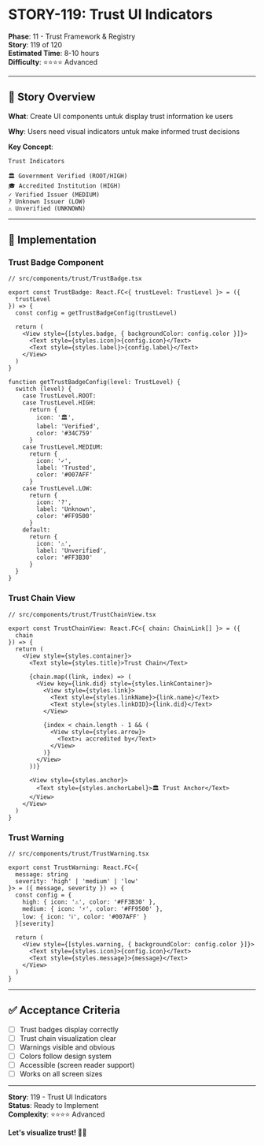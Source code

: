# STORY-119: Trust UI Indicators

**Phase**: 11 - Trust Framework & Registry  
**Story**: 119 of 120  
**Estimated Time**: 8-10 hours  
**Difficulty**: ⭐⭐⭐⭐ Advanced

---

## 🎯 Story Overview

**What**: Create UI components untuk display trust information ke users

**Why**: Users need visual indicators untuk make informed trust decisions

**Key Concept**:
```
Trust Indicators

🏛️ Government Verified (ROOT/HIGH)
🎓 Accredited Institution (HIGH)
✓ Verified Issuer (MEDIUM)
? Unknown Issuer (LOW)
⚠️ Unverified (UNKNOWN)
```

---

## 📝 Implementation

### Trust Badge Component

```tsx
// src/components/trust/TrustBadge.tsx

export const TrustBadge: React.FC<{ trustLevel: TrustLevel }> = ({ 
  trustLevel 
}) => {
  const config = getTrustBadgeConfig(trustLevel)
  
  return (
    <View style={[styles.badge, { backgroundColor: config.color }]}>
      <Text style={styles.icon}>{config.icon}</Text>
      <Text style={styles.label}>{config.label}</Text>
    </View>
  )
}

function getTrustBadgeConfig(level: TrustLevel) {
  switch (level) {
    case TrustLevel.ROOT:
    case TrustLevel.HIGH:
      return { 
        icon: '🏛️', 
        label: 'Verified', 
        color: '#34C759' 
      }
    case TrustLevel.MEDIUM:
      return { 
        icon: '✓', 
        label: 'Trusted', 
        color: '#007AFF' 
      }
    case TrustLevel.LOW:
      return { 
        icon: '?', 
        label: 'Unknown', 
        color: '#FF9500' 
      }
    default:
      return { 
        icon: '⚠️', 
        label: 'Unverified', 
        color: '#FF3B30' 
      }
  }
}
```

### Trust Chain View

```tsx
// src/components/trust/TrustChainView.tsx

export const TrustChainView: React.FC<{ chain: ChainLink[] }> = ({ 
  chain 
}) => {
  return (
    <View style={styles.container}>
      <Text style={styles.title}>Trust Chain</Text>
      
      {chain.map((link, index) => (
        <View key={link.did} style={styles.linkContainer}>
          <View style={styles.link}>
            <Text style={styles.linkName}>{link.name}</Text>
            <Text style={styles.linkDID}>{link.did}</Text>
          </View>
          
          {index < chain.length - 1 && (
            <View style={styles.arrow}>
              <Text>↓ accredited by</Text>
            </View>
          )}
        </View>
      ))}
      
      <View style={styles.anchor}>
        <Text style={styles.anchorLabel}>🏛️ Trust Anchor</Text>
      </View>
    </View>
  )
}
```

### Trust Warning

```tsx
// src/components/trust/TrustWarning.tsx

export const TrustWarning: React.FC<{
  message: string
  severity: 'high' | 'medium' | 'low'
}> = ({ message, severity }) => {
  const config = {
    high: { icon: '⚠️', color: '#FF3B30' },
    medium: { icon: '⚡', color: '#FF9500' },
    low: { icon: 'ℹ️', color: '#007AFF' }
  }[severity]
  
  return (
    <View style={[styles.warning, { backgroundColor: config.color }]}>
      <Text style={styles.icon}>{config.icon}</Text>
      <Text style={styles.message}>{message}</Text>
    </View>
  )
}
```

---

## ✅ Acceptance Criteria

- [ ] Trust badges display correctly
- [ ] Trust chain visualization clear
- [ ] Warnings visible and obvious
- [ ] Colors follow design system
- [ ] Accessible (screen reader support)
- [ ] Works on all screen sizes

---

**Story**: 119 - Trust UI Indicators  
**Status**: Ready to Implement  
**Complexity**: ⭐⭐⭐⭐ Advanced  

**Let's visualize trust! 🎨✨**
